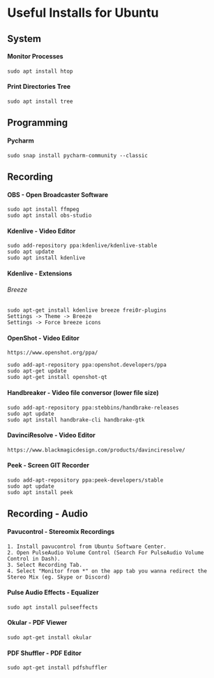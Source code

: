 
# Useful Installs for Ubuntu

## System

#### Monitor Processes
``sudo apt install htop`` 


#### Print Directories Tree
``sudo apt install tree ``

## Programming


#### Pycharm
```
sudo snap install pycharm-community --classic
```

## Recording

#### OBS - Open Broadcaster Software
```
sudo apt install ffmpeg
sudo apt install obs-studio
```

#### Kdenlive - Video Editor
```
sudo add-repository ppa:kdenlive/kdenlive-stable
sudo apt update
sudo apt install kdenlive
```

#### Kdenlive - Extensions
###### Breeze
```
sudo apt-get install kdenlive breeze frei0r-plugins
Settings -> Theme -> Breeze
Settings -> Force breeze icons
```

#### OpenShot - Video Editor
```
https://www.openshot.org/ppa/   

sudo add-apt-repository ppa:openshot.developers/ppa    
sudo apt-get update   
sudo apt-get install openshot-qt  
```

#### Handbreaker - Video file conversor (lower file size) 
```
sudo add-apt-repository ppa:stebbins/handbrake-releases
sudo apt update
sudo apt install handbrake-cli handbrake-gtk

```

#### DavinciResolve - Video Editor
```
https://www.blackmagicdesign.com/products/davinciresolve/
```

#### Peek - Screen GIT Recorder
```
sudo add-apt-repository ppa:peek-developers/stable
sudo apt update
sudo apt install peek
```

## Recording - Audio

#### Pavucontrol - Stereomix Recordings
```
1. Install pavucontrol from Ubuntu Software Center.   
2. Open PulseAudio Volume Control (Search For PulseAudio Volume Control in Dash).   
3. Select Recording Tab.   
4. Select "Monitor from *" on the app tab you wanna redirect the Stereo Mix (eg. Skype or Discord)
```

#### Pulse Audio Effects - Equalizer

```
sudo apt install pulseeffects
```


#### Okular - PDF Viewer
```
sudo apt-get install okular
```


#### PDF Shuffler - PDF Editor
```
sudo apt-get install pdfshuffler 
```